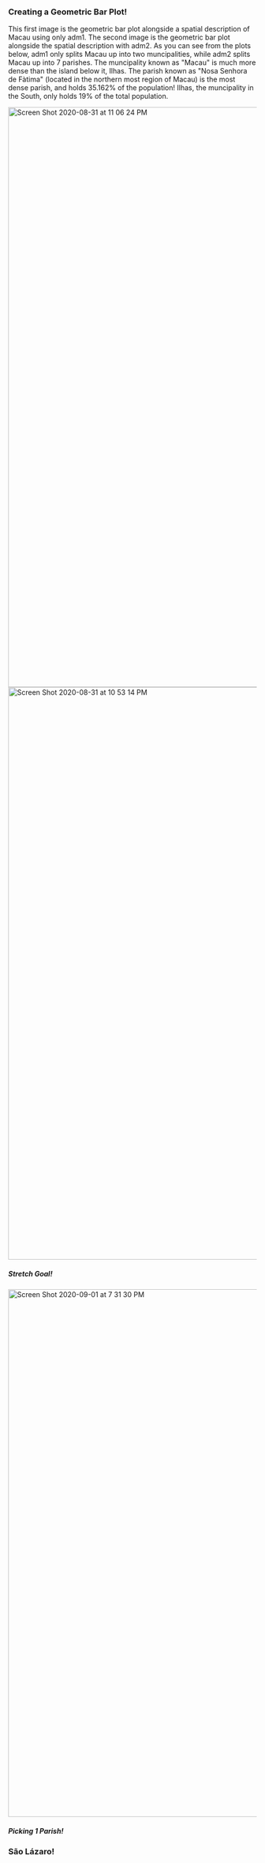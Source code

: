 ### Creating a Geometric Bar Plot!

This first image is the geometric bar plot alongside a spatial description of Macau using only adm1. The second image is the geometric bar plot alongside the spatial description with adm2. As you can see from the plots below, adm1 only splits Macau up into two muncipalities, while adm2 splits Macau up into 7 parishes. The muncipality known as "Macau" is much more dense than the island below it, Ilhas. The parish known as "Nosa Senhora de Fàtima" (located in the northern most region of Macau) is the most dense parish, and holds 35.162% of the population! Ilhas, the muncipality in the South, only holds 19% of the total population.       

<img width="1174" alt="Screen Shot 2020-08-31 at 11 06 24 PM" src="https://user-images.githubusercontent.com/60228365/91790388-a57e3400-ebde-11ea-82dd-9bdca2570d85.png">

<img width="1159" alt="Screen Shot 2020-08-31 at 10 53 14 PM" src="https://user-images.githubusercontent.com/60228365/91789566-e37a5880-ebdc-11ea-94b4-aa56a32c4db6.png">

##### Stretch Goal!

<img width="1068" alt="Screen Shot 2020-09-01 at 7 31 30 PM" src="https://user-images.githubusercontent.com/60228365/91915929-cd76a180-ec89-11ea-82e2-bd592e4ca758.png">


##### Picking 1 Parish!

### São Lázaro!



